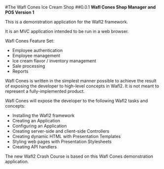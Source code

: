#The Wafl Cones Ice Cream Shop
##0.0.1
**Wafl Cones Shop Manager and POS Version 1**

This is a demonstration application for the Wafl2 framework.

It is an MVC application intended to be run in a web browser.

Wafl Cones Feature Set:
- Employee authentication
- Employee management
- Ice cream flavor / inventory management
- Sale processing
- Reports

Wafl Cones is written in the simplest manner possible to achieve the result of exposing the developer to high-level concepts in Wafl2.
It is not meant to represent a fully-implemented product.

Wafl Cones will expose the developer to the following Wafl2 tasks and concepts:
- Installing the Wafl2 framework
- Creating an Application
- Configuring an Application
- Creating server-side and client-side Controllers
- Creating dynamic HTML with Presentation Templates
- Styling web pages with Presentation Stylesheets
- Creating API handlers

The new Wafl2 Crash Course is based on this Wafl Cones demonstration application.